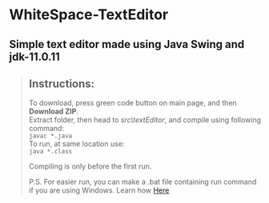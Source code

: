 # WhiteSpace-TextEditor
## Simple text editor made using Java Swing and jdk-11.0.11 

> ## Instructions:
> To download, press green code button on main page, and then **Download ZIP**.  
> Extract folder, then head to *src\\textEditor*, and compile using following command:  
> ``
> javac *.java
> ``  
> To run, at same location use:  
> ``
> java *.class
> ``  
>  
>Compiling is only before the first run.
>
> P.S. For easier run, you can make a .bat file containing run command if you are using Windows. Learn how [Here](https://www.windowscentral.com/how-create-and-run-batch-file-windows-10)

